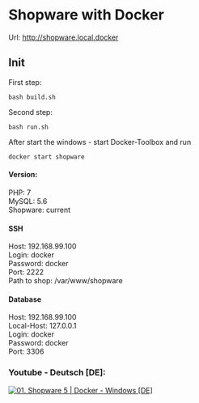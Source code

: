 # Shopware with Docker

Url: <http://shopware.local.docker>

## Init

First step: 

```
bash build.sh 
```

Second step:
```
bash run.sh 
```

After start the windows - start Docker-Toolbox and run
```
docker start shopware
```

#### Version:

PHP: 7  
MySQL:  5.6  
Shopware: current

#### SSH  
Host: 192.168.99.100  
Login: docker    
Password: docker    
Port: 2222    
Path to shop: /var/www/shopware
  
#### Database
Host: 192.168.99.100  
Local-Host: 127.0.0.1   
Login: docker  
Password: docker   
Port: 3306


### Youtube - Deutsch [DE]:

[![01. Shopware 5 | Docker - Windows [DE]](https://i.ytimg.com/vi/Uk6dSL66M5o/hqdefault.jpg)](https://youtu.be/Uk6dSL66M5o "01. Shopware 5 | Docker - Windows [DE]")
